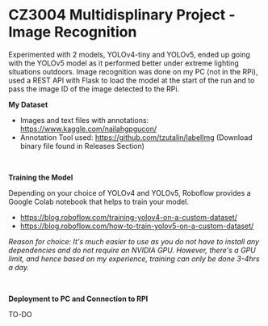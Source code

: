 # CZ3004 Multidisplinary Project - Image Recognition

Experimented with 2 models, YOLOv4-tiny and YOLOv5, ended up going with the YOLOv5 model as it performed better under extreme lighting situations outdoors.
Image recognition was done on my PC (not in the RPi), used a REST API with Flask to load the model at the start of the run and to pass the image ID of the image detected to the RPi.

**My Dataset**
- Images and text files with annotations: https://www.kaggle.com/nailahgpgucon/
- Annotation Tool used: https://github.com/tzutalin/labelImg (Download binary file found in Releases Section)
<br>

**Training the Model** 

Depending on your choice of YOLOv4 and YOLOv5, Roboflow provides a Google Colab notebook that helps to train your model.
- https://blog.roboflow.com/training-yolov4-on-a-custom-dataset/
- https://blog.roboflow.com/how-to-train-yolov5-on-a-custom-dataset/

*Reason for choice: It's much easier to use as you do not have to install any dependencies and do not require an NVIDIA GPU. However, there's a GPU limit, and hence based on my experience, training can only be done 3-4hrs a day.*

<br>

**Deployment to PC and Connection to RPI**

TO-DO
